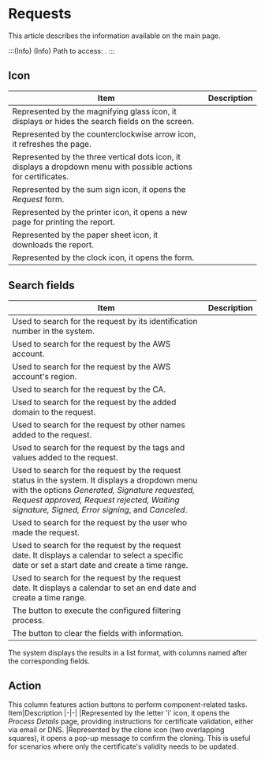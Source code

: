 # Requests 

This article describes the information available on the  main page.

:::(Info) (Info)
Path to access: .
:::

## Icon
Item|Description
|-|-|
|Represented by the magnifying glass icon, it displays or hides the search fields on the screen.
|Represented by the counterclockwise arrow icon, it refreshes the page.
|Represented by the three vertical dots icon, it displays a dropdown menu with possible actions for certificates.
|Represented by the sum sign icon, it opens the *Request* form.
|Represented by the printer icon, it opens a new page for printing the report.
|Represented by the paper sheet icon, it downloads the report.
|Represented by the clock icon, it opens the  form.

## Search fields
Item|Description
|-|-|
|Used to search for the request by its identification number in the system.
|Used to search for the request by the AWS account.
|Used to search for the request by the AWS account's region.
|Used to search for the request by the CA.
|Used to search for the request by the added domain to the request.
|Used to search for the request by other names added to the request.
|Used to search for the request by the tags and values added to the request.
|Used to search for the request by the request status in the system. It displays a dropdown menu with the options *Generated, Signature requested, Request approved, Request rejected, Waiting signature, Signed, Error signing*, and *Canceled*.
|Used to search for the request by the user who made the request.
|Used to search for the request by the request date. It displays a calendar to select a specific date or set a start date and create a time range.
|Used to search for the request by the request date. It displays a calendar to set an end date and create a time range.
|The button to execute the configured filtering process.
|The button to clear the fields with information.

The system displays the results in a list format, with columns named after the corresponding fields.

## Action
This column features action buttons to perform component-related tasks.
Item|Description
|-|-|
|Represented by the letter 'i' icon, it opens the *Process Details* page, providing instructions for certificate validation, either via email or DNS.
|Represented by the clone icon (two overlapping squares), it opens a pop-up message to confirm the cloning. This is useful for scenarios where only the certificate's validity needs to be updated.